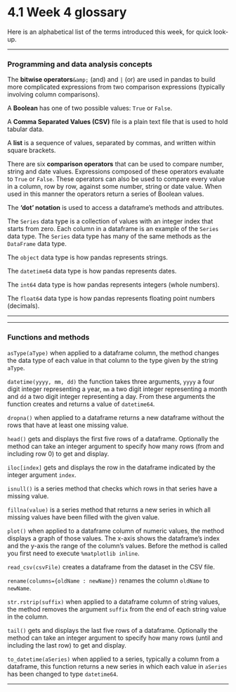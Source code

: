 # 4.1 Week 4 glossary


Here is an alphabetical list of the terms introduced this week, for quick look-up.

---


### Programming and data analysis concepts

The __bitwise operators__``&amp;`` (and) and ``|`` (or) are used in pandas to build more complicated expressions from two comparison expressions (typically involving column comparisons).

A __Boolean__ has one of two possible values: ``True`` or ``False``.

A __Comma Separated Values (CSV)__ file is a plain text file that is used to hold tabular data.

A __list__ is a sequence of values, separated by commas, and written within square brackets.

There are six __comparison operators__ that can be used to compare number, string and date values. Expressions composed of these operators evaluate to ``True`` or ``False``. These operators can also be used to compare every value in a column, row by row, against some number, string or date value. When used in this manner the operators return a series of Boolean values.

The __‘dot’ notation__ is used to access a dataframe’s methods and attributes.

The ``Series`` data type is a collection of values with an integer index that starts from zero. Each column in a dataframe is an example of the ``Series`` data type. The ``Series`` data type has many of the same methods as the ``DataFrame`` data type.

The ``object`` data type is how pandas represents strings.

The ``datetime64`` data type is how pandas represents dates.

The ``int64`` data type is how pandas represents integers (whole numbers).

The ``float64`` data type is how pandas represents floating point numbers (decimals).

---

---


### Functions and methods

``asType(aType)`` when applied to a dataframe column, the method changes the data type of each value in that column to the type given by the string ``aType``.

``datetime(yyyy, mm, dd)`` the function takes three arguments, ``yyyy`` a four digit integer representing a year, ``mm`` a two digit integer representing a month and ``dd`` a two digit integer representing a day. From these arguments the function creates and returns a value of ``datetime64``.

``dropna()`` when applied to a dataframe returns a new dataframe without the rows that have at least one missing value.

``head()`` gets and displays the first five rows of a dataframe. Optionally the method can take an integer argument to specify how many rows (from and including row 0) to get and display.

``iloc[index]`` gets and displays the row in the dataframe indicated by the integer argument ``index``.

``isnull()`` is a series method that checks which rows in that series have a missing value.

``fillna(value)`` is a series method that returns a new series in which all missing values have been filled with the given value.

``plot()`` when applied to a dataframe column of numeric values, the method displays a graph of those values. The x-axis shows the dataframe’s index and the y-axis the range of the column’s values. Before the method is called you first need to execute ``%matplotlib inline``.

``read_csv(csvFile)`` creates a dataframe from the dataset in the CSV file.

``rename(columns={oldName : newName})`` renames the column ``oldName`` to ``newName``.

``str.rstrip(suffix)`` when applied to a dataframe column of string values, the method removes the argument ``suffix`` from the end of each string value in the column.

``tail()`` gets and displays the last five rows of a dataframe. Optionally the method can take an integer argument to specify how many rows (until and including the last row) to get and display.

``to_datetime(aSeries)`` when applied to a series, typically a column from a dataframe, this function returns a new series in which each value in ``aSeries`` has been changed to type ``datetime64``.

---

